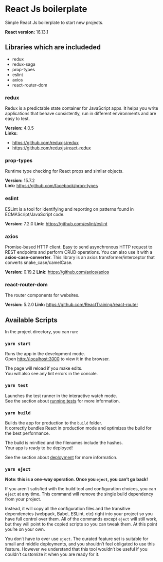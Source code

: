 # React Js boilerplate
Simple React Js boilerplate to start new projects.

**React version:** 16.13.1  

## Libraries which are includeded
* redux
* redux-saga
* prop-types
* eslint
* axios
* react-router-dom

### redux
Redux is a predictable state container for JavaScript apps. It helps you write applications that behave consistently, run in different environments and are easy to test.  

**Version:** 4.0.5  
**Links:**
* https://github.com/reduxjs/redux
* https://github.com/reduxjs/react-redux

### prop-types
Runtime type checking for React props and similar objects.

**Version:** 15.7.2  
**Link:** https://github.com/facebook/prop-types

### eslint
ESLint is a tool for identifying and reporting on patterns found in ECMAScript/JavaScript code.

**Version:** 7.2.0
**Link:** https://github.com/eslint/eslint

### axios
Promise-based HTTP client. Easy to send asynchronous HTTP request to REST endpoints and perform CRUD operations.
You can also use it with a **axios-case-converter**. This library is an axios transformer/interceptor that converts snake_case/camelCase.

**Version:** 0.19.2
**Link:** https://github.com/axios/axios

### react-router-dom
The router components for websites.

**Version:** 5.2.0
**Link:** https://github.com/ReactTraining/react-router
## Available Scripts

In the project directory, you can run:

### `yarn start`

Runs the app in the development mode.<br />
Open [http://localhost:3000](http://localhost:3000) to view it in the browser.

The page will reload if you make edits.<br />
You will also see any lint errors in the console.

### `yarn test`

Launches the test runner in the interactive watch mode.<br />
See the section about [running tests](https://facebook.github.io/create-react-app/docs/running-tests) for more information.

### `yarn build`

Builds the app for production to the `build` folder.<br />
It correctly bundles React in production mode and optimizes the build for the best performance.

The build is minified and the filenames include the hashes.<br />
Your app is ready to be deployed!

See the section about [deployment](https://facebook.github.io/create-react-app/docs/deployment) for more information.

### `yarn eject`

**Note: this is a one-way operation. Once you `eject`, you can’t go back!**

If you aren’t satisfied with the build tool and configuration choices, you can `eject` at any time. This command will remove the single build dependency from your project.

Instead, it will copy all the configuration files and the transitive dependencies (webpack, Babel, ESLint, etc) right into your project so you have full control over them. All of the commands except `eject` will still work, but they will point to the copied scripts so you can tweak them. At this point you’re on your own.

You don’t have to ever use `eject`. The curated feature set is suitable for small and middle deployments, and you shouldn’t feel obligated to use this feature. However we understand that this tool wouldn’t be useful if you couldn’t customize it when you are ready for it.


